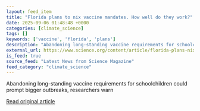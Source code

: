 ```yaml
---
layout: feed_item
title: "Florida plans to nix vaccine mandates. How well do they work?"
date: 2025-09-06 01:48:48 +0000
categories: [climate_science]
tags: []
keywords: ['vaccine', 'florida', 'plans']
description: "Abandoning long-standing vaccine requirements for schoolchildren could prompt bigger outbreaks, researchers warn"
external_url: https://www.science.org/content/article/florida-plans-nix-vaccine-mandates-how-well-do-they-work
is_feed: true
source_feed: "Latest News from Science Magazine"
feed_category: "climate_science"
---
```


Abandoning long-standing vaccine requirements for schoolchildren could prompt bigger outbreaks, researchers warn

[Read original article](https://www.science.org/content/article/florida-plans-nix-vaccine-mandates-how-well-do-they-work)
